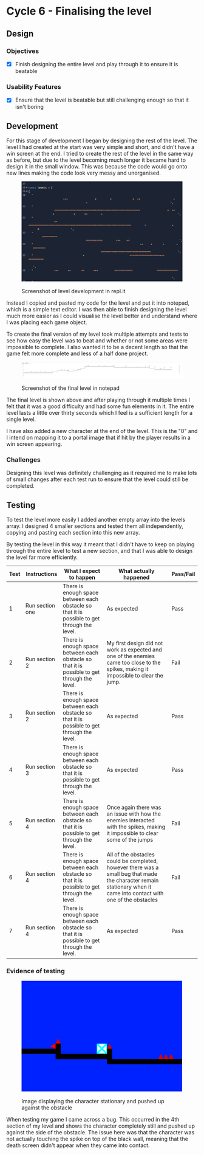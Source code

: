 # Cycle 6 - Finalising the level

## Design

### Objectives

* [x] Finish designing the entire level and play through it to ensure it is beatable

### Usability Features

* [x] Ensure that the level is beatable but still challenging enough so that it isn't boring

## Development

For this stage of development I began by designing the rest of the level. The level I had created at the start was very simple and short, and didn't have a win screen at the end. I tried to create the rest of the level in the same way as before, but due to the level becoming much longer it became hard to design it in the small window. This was because the code would go onto new lines making the code look very messy and unorganised.

<figure><img src="../.gitbook/assets/image (2) (3).png" alt=""><figcaption><p>Screenshot of level development in repl.it</p></figcaption></figure>

Instead I copied and pasted my code for the level and put it into notepad, which is a simple text editor. I was then able to finish designing the level much more easier as I could visualise the level better and understand where I was placing each game object.

To create the final version of my level took multiple attempts and tests to see how easy the level was to beat and whether or not some areas were impossible to complete. I also wanted it to be a decent length so that the game felt more complete and less of a half done project.&#x20;

<figure><img src="../.gitbook/assets/image (5) (1) (3).png" alt=""><figcaption><p>Screenshot of the final level in notepad</p></figcaption></figure>

The final level is shown above and after playing through it multiple times I felt that it was a good difficulty and had some fun elements in it. The entire level lasts a little over thirty seconds which I feel is a sufficient length for a single level.&#x20;

I have also added a new character at the end of the level. This is the "0" and I intend on mapping it to a portal image that if hit by the player results in a win screen appearing.&#x20;

### Challenges

Designing this level was definitely challenging as it required me to make lots of small changes after each test run to ensure that the level could still be completed.

## Testing

To test the level more easily I added another empty array into the levels array. I designed 4 smaller sections and tested them all independently, copying and pasting each section into this new array.

By testing the level in this way it meant that I didn't have to keep on playing through the entire level to test a new section, and that I was able to design the level far more efficiently.

| Test | Instructions    | What I expect to happen                                                                      | What actually happened                                                                                                                                               | Pass/Fail |
| ---- | --------------- | -------------------------------------------------------------------------------------------- | -------------------------------------------------------------------------------------------------------------------------------------------------------------------- | --------- |
| 1    | Run section one | There is enough space between each obstacle so that it is possible to get through the level. | As expected                                                                                                                                                          | Pass      |
| 2    | Run section 2   | There is enough space between each obstacle so that it is possible to get through the level. | My first design did not work as expected and one of the enemies came too close to the spikes, making it impossible to clear the jump.                                | Fail      |
| 3    | Run section 2   | There is enough space between each obstacle so that it is possible to get through the level. | As expected                                                                                                                                                          | Pass      |
| 4    | Run section 3   | There is enough space between each obstacle so that it is possible to get through the level. | As expected                                                                                                                                                          | Pass      |
| 5    | Run section 4   | There is enough space between each obstacle so that it is possible to get through the level. | Once again there was an issue with how the enemies interacted with the spikes, making it impossible to clear some of the jumps                                       | Fail      |
| 6    | Run section 4   | There is enough space between each obstacle so that it is possible to get through the level. | All of the obstacles could be completed, however there was a small bug that made the character remain stationary when it came into contact with one of the obstacles | Fail      |
| 7    | Run section 4   | There is enough space between each obstacle so that it is possible to get through the level. | As expected                                                                                                                                                          | Pass      |

### Evidence of testing

<figure><img src="../.gitbook/assets/image (2) (1).png" alt=""><figcaption><p>Image displaying the character stationary and pushed up against the obstacle</p></figcaption></figure>

When testing my game I came across a bug. This occurred in the 4th section of my level and shows the character completely still and pushed up against the side of the obstacle. The issue here was that the character was not actually touching the spike on top of the black wall, meaning that the death screen didn't appear when they came into contact.&#x20;
